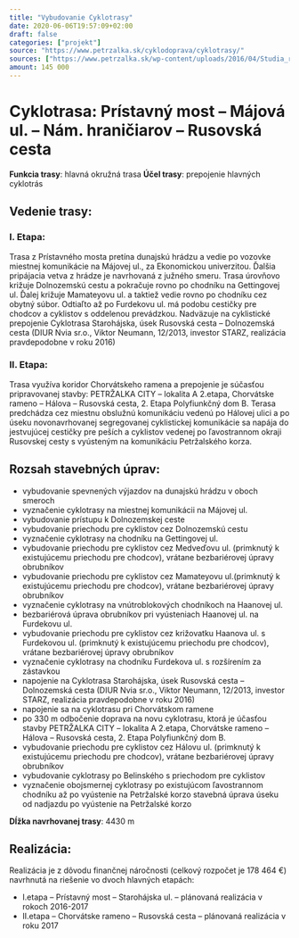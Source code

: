 ```yaml
---
title: "Vybudovanie Cyklotrasy"
date: 2020-06-06T19:57:09+02:00
draft: false
categories: ["projekt"]
source: "https://www.petrzalka.sk/cyklodoprava/cyklotrasy/"
sources: ["https://www.petrzalka.sk/wp-content/uploads/2016/04/Studia_rozvoja_cyklistickej_dopravy.pdf"]
amount: 145 000
---
```


# Cyklotrasa: Prístavný most – Májová ul. – Nám. hraničiarov – Rusovská cesta

**Funkcia trasy**: hlavná okružná trasa
**Účel trasy**: prepojenie hlavných cyklotrás

## Vedenie trasy:

### I. Etapa:

Trasa z Prístavného mosta pretína dunajskú hrádzu a vedie po vozovke miestnej komunikácie na Májovej ul., za Ekonomickou univerzitou. Ďalšia pripájacia vetva z hrádze je navrhovaná z južného smeru. Trasa úrovňovo križuje Dolnozemskú cestu a pokračuje rovno po chodníku na Gettingovej ul. Ďalej križuje Mamateyovu ul. a taktiež vedie rovno po chodníku cez obytný súbor. Odtiaľto až po Furdekovu ul. má podobu cestičky pre chodcov a cyklistov s oddelenou prevádzkou. Nadväzuje na cyklistické prepojenie Cyklotrasa Starohájska, úsek Rusovská cesta – Dolnozemská cesta (DIUR Nvia sr.o., Viktor Neumann, 12/2013, investor STARZ, realizácia pravdepodobne v roku 2016)

### II. Etapa:

Trasa využíva koridor Chorvátskeho ramena a prepojenie je súčasťou pripravovanej stavby: PETRŽALKA CITY – lokalita A 2.etapa, Chorvátske rameno – Hálova – Rusovská cesta, 2. Etapa Polyfiunkčný dom B. Terasa predchádza cez miestnu obslužnú komunikáciu vedenú po Hálovej ulici a po úseku novonavrhovanej segregovanej cyklistickej komunikácie sa napája do jestvujúcej cestičky pre peších a cyklistov vedenej po ľavostrannom okraji Rusovskej cesty s vyústeným na komunikáciu Petržalského korza.
 
## Rozsah stavebných úprav:

* vybudovanie spevnených výjazdov na dunajskú hrádzu v oboch smeroch
* vyznačenie cyklotrasy na miestnej komunikácii na Májovej ul.
* vybudovanie prístupu k Dolnozemskej ceste
* vybudovanie priechodu pre cyklistov cez Dolnozemskú cestu
* vyznačenie cyklotrasy na chodníku na Gettingovej ul.
* vybudovanie priechodu pre cyklistov cez Medveďovu ul.
(primknutý k existujúcemu priechodu pre chodcov), vrátane bezbariérovej úpravy obrubníkov
* vybudovanie priechodu pre cyklistov cez Mamateyovu ul.(primknutý k existujúcemu priechodu pre chodcov), vrátane bezbariérovej úpravy obrubníkov
* vyznačenie cyklotrasy na vnútroblokových chodníkoch na Haanovej ul.
* bezbariérová úprava obrubníkov pri vyústeniach Haanovej ul. na Furdekovu ul.
* vybudovanie priechodu pre cyklistov cez križovatku Haanova ul. s Furdekovou ul. (primknutý k existujúcemu priechodu pre chodcov), vrátane bezbariérovej úpravy obrubníkov
* vyznačenie cyklotrasy na chodníku Furdekova ul. s rozšírením za zástavkou
* napojenie na Cyklotrasa Starohájska, úsek Rusovská cesta – Dolnozemská cesta (DIUR Nvia sr.o., Viktor Neumann, 12/2013, investor STARZ, realizácia pravdepodobne v roku 2016)
* napojenie sa na cyklotrasu pri Chorvátskom ramene
* po 330 m odbočenie doprava na novu cyklotrasu, ktorá je účasťou stavby PETRŽALKA CITY – lokalita A 2.etapa, Chorvátske rameno – Hálova – Rusovská cesta, 2. Etapa Polyfiunkčný dom B.
* vybudovanie priechodu pre cyklistov cez Hálovu ul. (primknutý k existujúcemu priechodu pre chodcov), vrátane bezbariérovej úpravy obrubníkov
* vybudovanie cyklotrasy po Belinského s priechodom pre cyklistov
* vyznačenie obojsmernej cyklotrasy po existujúcom ľavostrannom chodníku až po vyústenie na Petržalské korzo
stavebná úprava úseku od nadjazdu po vyústenie na Petržalské korzo
 
**Dĺžka navrhovanej trasy**: 4430 m

 
## Realizácia:

Realizácia je z dôvodu finančnej náročnosti (celkový rozpočet je 178 464 €) navrhnutá na riešenie vo dvoch hlavných etapách:

* I.etapa – Prístavný most – Starohájska ul. – plánovaná realizácia v rokoch 2016-2017
* II.etapa – Chorvátske rameno – Rusovská cesta – plánovaná realizácia v roku 2017

